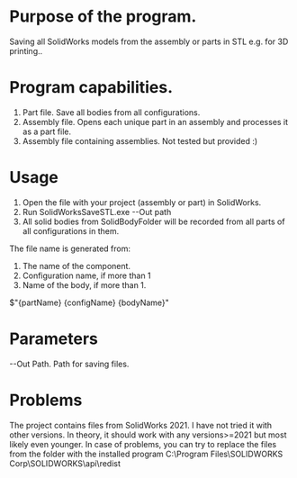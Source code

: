 # Purpose of the program.
Saving all SolidWorks models from the assembly or parts in STL e.g. for 3D printing..

# Program capabilities.
1. Part file. Save all bodies from all configurations.
2. Assembly file. Opens each unique part in an assembly and processes it as a part file.
3. Assembly file containing assemblies. Not tested but provided :)


# Usage
1. Open the file with your project (assembly or part) in SolidWorks.
2. Run SolidWorksSaveSTL.exe --Out path
3. All solid bodies from SolidBodyFolder will be recorded from all parts of all configurations in them.

The file name is generated from:
1. The name of the component.
2. Configuration name, if more than 1
3. Name of the body, if more than 1.

$"{partName} {configName} {bodyName}"

# Parameters
--Out Path. Path for saving files.

# Problems
The project contains files from SolidWorks 2021. I have not tried it with other versions. In theory, it should work with any versions>=2021 but most likely even younger. In case of problems, you can try to replace the files from the folder with the installed program C:\Program Files\SOLIDWORKS Corp\SOLIDWORKS\api\redist
